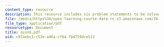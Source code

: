 ```yaml
---
content_type: resource
description: This resource includes six problem statements to be solved by the students.
file: /media/https%3A/open-learning-course-data-rc.s3.amazonaws.com/16-21-techniques-for-structural-analysis-and-design-spring-2005/c07aebc1c53ea46acf64f8d759dce513_assn8.pdf
file_type: application/pdf
resourcetype: Document
title: assn8.pdf
uid: c07aebc1-c53e-a46a-cf64-f8d759dce513
---
```

